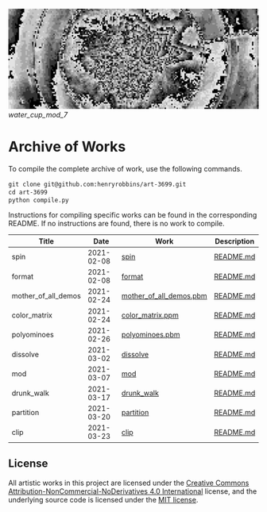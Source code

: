 ![banner](banner.png)
*water_cup_mod_7*

# Archive of Works

To compile the complete archive of work, use the following commands.

```
git clone git@github.com:henryrobbins/art-3699.git
cd art-3699
python compile.py
```

Instructions for compiling specific works can be found in the corresponding
README. If no instructions are found, there is no work to compile.

| Title | Date | Work | Description |
|-------|------|------|-------------|
| spin | 2021-02-08 | [spin](spin) | [README.md](spin/README.md) |
| format | 2021-02-08 | [format](format) | [README.md](format/README.md) |
| mother_of_all_demos | 2021-02-24 | [mother_of_all_demos.pbm](netpbm/mother_of_all_demos.pbm) | [README.md](netpbm/README.md) |
| color_matrix | 2021-02-24 | [color_matrix.ppm](netpbm/color_matrix.ppm) | [README.md](netpbm/README.md) |
| polyominoes | 2021-02-26 | [polyominoes.pbm](netpbm/polyominoes.pbm) | [README.md](netpbm/README.md) |
| dissolve | 2021-03-02 | [dissolve](netpbm/dissolve) | [README.md](netpbm/dissolve/README.md) |
| mod | 2021-03-07 | [mod](netpbm/mod) | [README.md](netpbm/mod/README.md) |
| drunk_walk | 2021-03-17 | [drunk_walk](netpbm/drunk_walk) | [README.md](netpbm/drunk_walk/README.md) |
| partition | 2021-03-20 | [partition](netpbm/partition) | [README.md](netpbm/partition/README.md) |
| clip | 2021-03-23 | [clip](netpbm/clip) | [README.md](netpbm/clip/README.md) |


## License

All artistic works in this project are licensed under the [Creative Commons Attribution-NonCommercial-NoDerivatives 4.0 International](https://creativecommons.org/licenses/by-nc-nd/4.0/) license, and the underlying source code is licensed
under the [MIT license](LICENSE.md).
